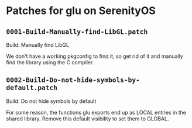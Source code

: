 # Patches for glu on SerenityOS

## `0001-Build-Manually-find-LibGL.patch`

Build: Manually find LibGL

We don't have a working pkgconfig to find it, so get rid of it and
manually find the library using the C compiler.

## `0002-Build-Do-not-hide-symbols-by-default.patch`

Build: Do not hide symbols by default

For some reason, the functions glu exports end up as LOCAL entries in
the shared library. Remove this default visibility to set them to
GLOBAL.

